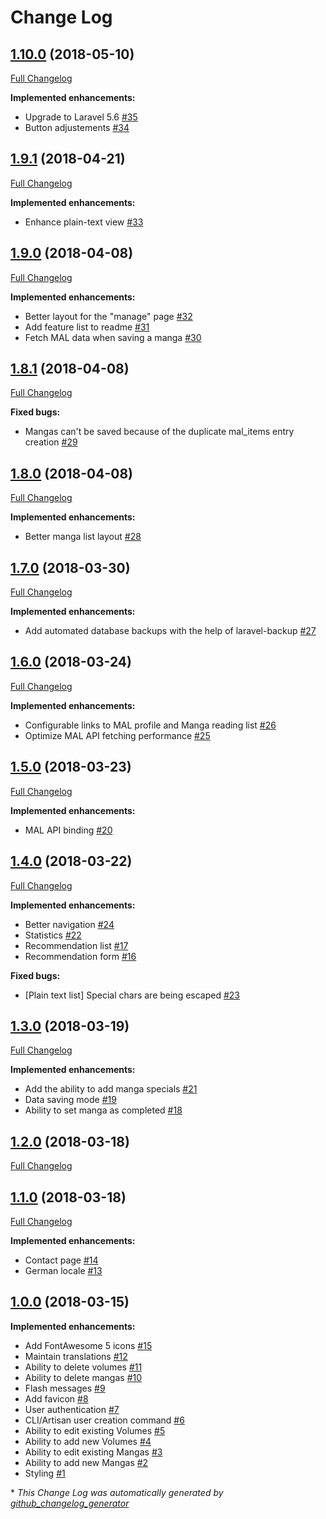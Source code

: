 # Change Log

## [1.10.0](https://github.com/kaishiyoku/manga-organizer/tree/1.10.0) (2018-05-10)
[Full Changelog](https://github.com/kaishiyoku/manga-organizer/compare/1.9.1...1.10.0)

**Implemented enhancements:**

- Upgrade to Laravel 5.6 [\#35](https://github.com/Kaishiyoku/manga-organizer/issues/35)
- Button adjustements [\#34](https://github.com/Kaishiyoku/manga-organizer/issues/34)

## [1.9.1](https://github.com/kaishiyoku/manga-organizer/tree/1.9.1) (2018-04-21)
[Full Changelog](https://github.com/kaishiyoku/manga-organizer/compare/1.9.0...1.9.1)

**Implemented enhancements:**

- Enhance plain-text view [\#33](https://github.com/Kaishiyoku/manga-organizer/issues/33)

## [1.9.0](https://github.com/kaishiyoku/manga-organizer/tree/1.9.0) (2018-04-08)
[Full Changelog](https://github.com/kaishiyoku/manga-organizer/compare/1.8.1...1.9.0)

**Implemented enhancements:**

- Better layout for the "manage" page [\#32](https://github.com/Kaishiyoku/manga-organizer/issues/32)
- Add feature list to readme [\#31](https://github.com/Kaishiyoku/manga-organizer/issues/31)
- Fetch MAL data when saving a manga [\#30](https://github.com/Kaishiyoku/manga-organizer/issues/30)

## [1.8.1](https://github.com/kaishiyoku/manga-organizer/tree/1.8.1) (2018-04-08)
[Full Changelog](https://github.com/kaishiyoku/manga-organizer/compare/1.8.0...1.8.1)

**Fixed bugs:**

- Mangas can't be saved because of the duplicate mal\_items entry creation [\#29](https://github.com/Kaishiyoku/manga-organizer/issues/29)

## [1.8.0](https://github.com/kaishiyoku/manga-organizer/tree/1.8.0) (2018-04-08)
[Full Changelog](https://github.com/kaishiyoku/manga-organizer/compare/1.7.0...1.8.0)

**Implemented enhancements:**

- Better manga list layout [\#28](https://github.com/Kaishiyoku/manga-organizer/issues/28)

## [1.7.0](https://github.com/kaishiyoku/manga-organizer/tree/1.7.0) (2018-03-30)
[Full Changelog](https://github.com/kaishiyoku/manga-organizer/compare/1.6.0...1.7.0)

**Implemented enhancements:**

- Add automated database backups with the help of laravel-backup [\#27](https://github.com/Kaishiyoku/manga-organizer/issues/27)

## [1.6.0](https://github.com/kaishiyoku/manga-organizer/tree/1.6.0) (2018-03-24)
[Full Changelog](https://github.com/kaishiyoku/manga-organizer/compare/1.5.0...1.6.0)

**Implemented enhancements:**

- Configurable links to MAL profile and Manga reading list [\#26](https://github.com/Kaishiyoku/manga-organizer/issues/26)
- Optimize MAL API fetching performance [\#25](https://github.com/Kaishiyoku/manga-organizer/issues/25)

## [1.5.0](https://github.com/kaishiyoku/manga-organizer/tree/1.5.0) (2018-03-23)
[Full Changelog](https://github.com/kaishiyoku/manga-organizer/compare/1.4.0...1.5.0)

**Implemented enhancements:**

- MAL API binding [\#20](https://github.com/Kaishiyoku/manga-organizer/issues/20)

## [1.4.0](https://github.com/kaishiyoku/manga-organizer/tree/1.4.0) (2018-03-22)
[Full Changelog](https://github.com/kaishiyoku/manga-organizer/compare/1.3.0...1.4.0)

**Implemented enhancements:**

- Better navigation [\#24](https://github.com/Kaishiyoku/manga-organizer/issues/24)
- Statistics [\#22](https://github.com/Kaishiyoku/manga-organizer/issues/22)
- Recommendation list [\#17](https://github.com/Kaishiyoku/manga-organizer/issues/17)
- Recommendation form [\#16](https://github.com/Kaishiyoku/manga-organizer/issues/16)

**Fixed bugs:**

- \[Plain text list\] Special chars are being escaped [\#23](https://github.com/Kaishiyoku/manga-organizer/issues/23)

## [1.3.0](https://github.com/kaishiyoku/manga-organizer/tree/1.3.0) (2018-03-19)
[Full Changelog](https://github.com/kaishiyoku/manga-organizer/compare/1.2.0...1.3.0)

**Implemented enhancements:**

- Add the ability to add manga specials [\#21](https://github.com/Kaishiyoku/manga-organizer/issues/21)
- Data saving mode [\#19](https://github.com/Kaishiyoku/manga-organizer/issues/19)
- Ability to set manga as completed [\#18](https://github.com/Kaishiyoku/manga-organizer/issues/18)

## [1.2.0](https://github.com/kaishiyoku/manga-organizer/tree/1.2.0) (2018-03-18)
[Full Changelog](https://github.com/kaishiyoku/manga-organizer/compare/1.1.0...1.2.0)

## [1.1.0](https://github.com/kaishiyoku/manga-organizer/tree/1.1.0) (2018-03-18)
[Full Changelog](https://github.com/kaishiyoku/manga-organizer/compare/1.0.0...1.1.0)

**Implemented enhancements:**

- Contact page [\#14](https://github.com/Kaishiyoku/manga-organizer/issues/14)
- German locale [\#13](https://github.com/Kaishiyoku/manga-organizer/issues/13)

## [1.0.0](https://github.com/kaishiyoku/manga-organizer/tree/1.0.0) (2018-03-15)
**Implemented enhancements:**

- Add FontAwesome 5 icons [\#15](https://github.com/Kaishiyoku/manga-organizer/issues/15)
- Maintain translations [\#12](https://github.com/Kaishiyoku/manga-organizer/issues/12)
- Ability to delete volumes [\#11](https://github.com/Kaishiyoku/manga-organizer/issues/11)
- Ability to delete mangas [\#10](https://github.com/Kaishiyoku/manga-organizer/issues/10)
- Flash messages [\#9](https://github.com/Kaishiyoku/manga-organizer/issues/9)
- Add favicon [\#8](https://github.com/Kaishiyoku/manga-organizer/issues/8)
- User authentication [\#7](https://github.com/Kaishiyoku/manga-organizer/issues/7)
- CLI/Artisan user creation command [\#6](https://github.com/Kaishiyoku/manga-organizer/issues/6)
- Ability to edit existing Volumes [\#5](https://github.com/Kaishiyoku/manga-organizer/issues/5)
- Ability to add new Volumes [\#4](https://github.com/Kaishiyoku/manga-organizer/issues/4)
- Ability to edit existing Mangas [\#3](https://github.com/Kaishiyoku/manga-organizer/issues/3)
- Ability to add new Mangas [\#2](https://github.com/Kaishiyoku/manga-organizer/issues/2)
- Styling [\#1](https://github.com/Kaishiyoku/manga-organizer/issues/1)



\* *This Change Log was automatically generated by [github_changelog_generator](https://github.com/skywinder/Github-Changelog-Generator)*